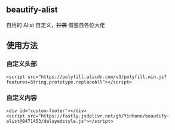 ## beautify-alist
自用的 Alist 自定义，~~抄袭~~ 借鉴自各位大佬

## 使用方法

### 自定义头部
```
<script src="https://polyfill.alicdn.com/v3/polyfill.min.js?features=String.prototype.replaceAll"></script>
```

### 自定义内容
```
<div id="custom-footer"></div>
<script src="https://fastly.jsdelivr.net/gh/Yinhono/beautify-alist@8471453/delayedstyle.js"></script>
```
